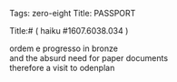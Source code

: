 Tags: zero-eight
Title: PASSPORT
  
Title:# ( haiku #1607.6038.034 )  
  
ordem e progresso in bronze  
and the absurd need for paper documents  
therefore a visit to odenplan  
